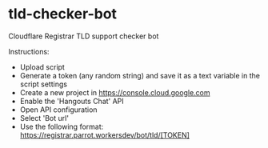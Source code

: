 # tld-checker-bot
Cloudflare Registrar TLD support checker bot

Instructions:

- Upload script
- Generate a token (any random string) and save it as a text variable in the script settings
- Create a new project in https://console.cloud.google.com
- Enable the 'Hangouts Chat' API
- Open API configuration
- Select 'Bot url'
- Use the following format: https://registrar.parrot.workersdev/bot/tld/[TOKEN]
